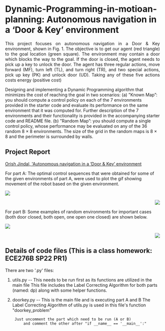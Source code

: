 # Dynamic-Programming-in-motioan-planning: Autonomous navigation in a ‘Door &amp; Key’ environment

<p align="justify">
This project focuses on autonomous navigation in a Door & Key environment, shown in Fig. 1. The objective is to get our agent (red triangle) to the goal location (green square). The environment may contain a door which blocks the way to the goal. If the door is closed, the agent needs to pick up a key to unlock the door. The agent has three regular actions, move forward (MF), turn left (TL), and turn right (TR), and two special actions, pick up key (PK) and unlock door (UD). Taking any of these five actions costs energy (positive cost)
</p>

Designing and implementing a Dynamic Programming algorithm that minimizes the cost of reaching the goal in two scenarios:
(a) ”Known Map”: you should compute a control policy on each of the 7 environments provided in the starter code and evaluate its performance on the same environment that it was computed for. Further description of the 7 environments and their functionality is provided in the accompanying starter code and README file.
(b) ”Random Map”: you should compute a single control policy, whose performance may be evaluated on any of the 36 random 8 × 8 environments. The size of the grid in the random maps is 8 × 8 and the perimeter is surrounded by walls.
</p>

## Project Report
[Orish Jindal, 'Autonomous navigation in a ‘Door & Key’ environment](https://github.com/ojindal/Dynamic-Programming-in-motioan-planning/blob/main/Orish%20PR1%20report.pdf)

For part A:
The optimal control sequences that were obtained for some of the given environments of part A, were used to plot the gif showing movement of the robot based on the given environment.
<p align="left">
  <img src = "https://user-images.githubusercontent.com/89351094/208841886-9837271e-000d-435a-bf4c-c2c71c50ab60.gif"/>
<p align="right">
  <img src = "https://user-images.githubusercontent.com/89351094/208841986-7135d067-0b4a-40cc-8b8c-950c5020ee36.gif"/>
 </p>



For part B:
Some examples of random environments for important cases (both door closed, both open, one open one closed) are shown below.
 
<p align="left">
  <img src = "https://user-images.githubusercontent.com/89351094/208842088-de9b4798-49c1-4076-9ed6-dc5e6391feb9.gif"/>
</p>

<p align="right">
  <img src = "https://user-images.githubusercontent.com/89351094/208842152-6b3e55f0-d59d-4613-b5d5-834a5cd6bad5.gif"/>
</p>


## Details of code files (This is a class homework: ECE276B SP22 PR1)

There are two '.py' files:

1) utils.py -- This needs to be run first as its functions are utilized in the main file
		This file includes the Label Correcting Algorithm for both parts (named: dp)
		along with some helper functions.

2) doorkey.py -- This is the main file and is executing part A and B
		The Label Correcting Algorithm of utils.py is used in
			this file's function "doorkey_problem"

		Just uncomment the part which need to be run (A or B)
			and comment the other after "if __name__ == '__main__':"


